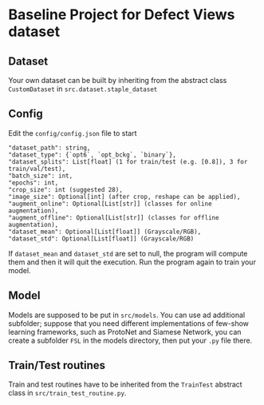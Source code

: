 # Baseline Project for Defect Views dataset

## Dataset
Your own dataset can be built by inheriting from the abstract class `CustomDataset` in `src.dataset.staple_dataset`

## Config
Edit the `config/config.json` file to start

```
"dataset_path": string,
"dataset_type": {`opt6`, `opt_bckg`, `binary`},
"dataset_splits": List[float] (1 for train/test (e.g. [0.8]), 3 for train/val/test),
"batch_size": int,
"epochs": int,
"crop_size": int (suggested 28),
"image_size": Optional[int] (after crop, reshape can be applied),
"augment_online": Optional[List[str]] (classes for online augmentation),
"augment_offline": Optional[List[str]] (classes for offline augmentation),
"dataset_mean": Optional[List[float]] (Grayscale/RGB),
"dataset_std": Optional[List[float]] (Grayscale/RGB)
```

If `dataset_mean` and `dataset_std` are set to null, the program will compute them and then it will quit the execution.
Run the program again to train your model.

## Model
Models are supposed to be put in `src/models`. You can use ad additional subfolder; suppose that you need different
implementations of few-show learning frameworks, such as ProtoNet and Siamese Network, you can create a subfolder `FSL`
in the models directory, then put your `.py` file there.

## Train/Test routines
Train and test routines have to be inherited from the `TrainTest` abstract class in `src/train_test_routine.py`.